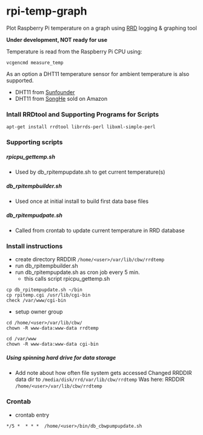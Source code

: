 # rpi-temp-graph
Plot Raspberry Pi temperature on a graph using [RRD](https://oss.oetiker.ch/rrdtool/) logging & graphing tool

**Under development, NOT ready for use**

Temperature is read from the Raspberry Pi CPU using:
```
vcgencmd measure_temp
```
As an option a DHT11 temperature sensor for ambient temperature is also supported.
* DHT11 from [Sunfounder](https://www.sunfounder.com/humiture-sensor-module.html)
* DHT11 from [SongHe](https://www.amazon.com/gp/product/B07T7ZR7MS/ref=ppx_yo_dt_b_search_asin_title) sold on Amazon

### Intall RRDtool and Supporting Programs for Scripts

```
apt-get install rrdtool librrds-perl libxml-simple-perl
```

### Supporting scripts

##### rpicpu_gettemp.sh
* Used by db_rpitempupdate.sh to get current temperature(s)
##### db_rpitempbuilder.sh
* Used once at initial install to build first data base files
##### db_rpitempudpate.sh
* Called from crontab to update current temperature in RRD database


### Install instructions

* create directory RRDDIR ```/home/<user>/var/lib/cbw/rrdtemp```
* run db_rpitempbuilder.sh
* run db_rpitempupdate.sh as cron job every 5 min.
  * this calls script rpicpu_gettemp.sh

```
cp db_rpitempupdate.sh ~/bin
cp rpitemp.cgi /usr/lib/cgi-bin
check /var/www/cgi-bin
```
* setup owner group

```
cd /home/<user>/var/lib/cbw/
chown -R www-data:www-data rrdtemp
```

```
cd /var/www
chown -R www-data:www-data cgi-bin
```

##### Using spinning hard drive for data storage
* Add note about how often file system gets accessed
Changed RRDDIR data dir to ```/media/disk/rrd/var/lib/cbw/rrdtemp```
Was here: RRDDIR ```/home/<user>/var/lib/cbw/rrdtemp```

### Crontab

* crontab entry
```
*/5 *  * * *  /home/<user>/bin/db_cbwpumpupdate.sh
```
